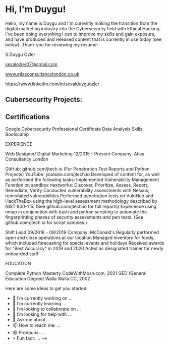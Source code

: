 <h1>Hi, I'm Duygu! </h1>


Hello, my name is Duygu and I'm currently making the transition from the digital marketing industry into the Cybersecurity field with Ethical Hacking. I've been doing everything I can to improve my skills and gain exposure, and have produced and released content that is currently in use today (see below). Thank you for reviewing my resume!


S.Duygu Ozler

sevalozler07@gmail.com

www.atlasconsultancylondon.co.uk

https://www.linkedin.com/in/sevalduyguozler 




<h2> Cubersecurity Projects:</h2>







<h2> Certifications </h2>

Google Cybersecurity Professional Certificate
Data Analysis Skills Bootscamp


EXPERIENCE

Web Designer/ Digital Marketing 12/2015 - Present
Company:	Atlas Consultancy London

GitHub:	github.com/jtech.io (For Penetration Test Reports and Python Projects)
YouTube:	youtube.com/jtech.io
Developed of content for, as well as performed the following tasks:
Implemented Vulnerability Management Function on sandbox nextworks:
Discover, Prioritize, Assess, Report, Remediate, Verify
Conducted vulnerability assessments with Nessus; remediated vulnerabilities
Performed penetration tests on VulnHub and HackTheBox using the high-level assessment methodology described by NIST 800-115. (See github.com/jtech.io for full reports)
Experience using nmap in conjunction with bash and python scripting to automate the fingerprinting phases of security assessments and pen tests. (See github.com/jtech.io for script samples.)

Shift Lead		09/2018 - 09/2019
Company:	McDonald's
Regularly performed open and close operations at our location
Managed inventory for foods, which included forecasting for special events and holidays
Received awards for "Best Accuracy" in 2019 and 2020
Acted as designated trainer for newly onboarded staff

EDUCATION

Complete Python Masterty	CodeWithMosh.com, 2021
GED (General Education Degree)	Walla Walla CC, 2002

Here are some ideas to get you started:

- 🔭 I’m currently working on ...
- 🌱 I’m currently learning ...
- 👯 I’m looking to collaborate on ...
- 🤔 I’m looking for help with ...
- 💬 Ask me about ...
- 📫 How to reach me: ...
- 😄 Pronouns: ...
- ⚡ Fun fact: ...
-->
